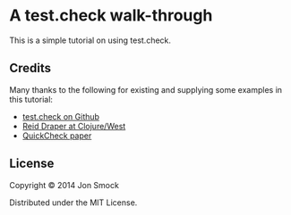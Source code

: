 # A test.check walk-through

This is a simple tutorial on using test.check.

## Credits

Many thanks to the following for existing and supplying some examples in this
tutorial:

- [test.check on Github](https://github.com/clojure/test.check)
- [Reid Draper at Clojure/West](https://www.youtube.com/watch?v=JMhNINPo__g)
- [QuickCheck paper](http://www.eecs.northwestern.edu/~robby/courses/395-495-2009-fall/quick.pdf)

## License

Copyright © 2014 Jon Smock

Distributed under the MIT License.

